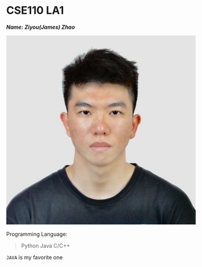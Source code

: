 # CSE110 LA1
**_Name: Ziyou(James) Zhao_**

![image](https://github.com/Jameszzyyyyy/CSE110SP23/blob/main/pic.jpeg)

Programming Language:
> Python
> Java
> C/C++

 `JAVA` is my favorite one
 
 
